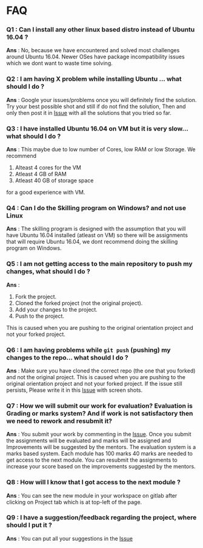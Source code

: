 # FAQ

### Q1 : Can I install any other linux based distro instead of Ubuntu 16.04 ?
**Ans** : No, because we have encountered and solved most challenges around Ubuntu 16.04. 
Newer OSes have package incompatibility issues which we dont want to waste time solving.


### Q2 : I am having X problem while installing Ubuntu ... what should I do ?
**Ans** : Google your issues/problems once you will definitely find the solution. 
Try your best possible shot and still if do not find the solution, 
Then and only then post it in [Issue](https://gitlab.iotiot.in/newbies/orientation/issues/1) 
with all the solutions that you tried so far.


### Q3 : I have installed Ubuntu 16.04 on VM but it is very slow... what should I do ?
**Ans** : This maybe due to low number of Cores, low RAM or low Storage. We recommend
1. Alteast 4 cores for the VM
2. Atleast 4 GB of RAM
3. Atleast 40 GB of storage space

for a good experience with VM.

### Q4 : Can I do the Skilling program on Windows? and not use Linux
**Ans** : The skilling program is designed with the assumption that you will have 
Ubuntu 16.04 installed (atleast on VM) so there will be assignments that will require Ubuntu 16.04, 
we dont recommend doing the skilling program on Windows.

### Q5 : I am not getting access to the main repository to push my changes, what should I do ?
**Ans** : 
1. Fork the project. 
2. Cloned the forked project (not the original project).
3. Add your changes to the project.
4. Push to the project.

This is caused when you are pushing to the original orientation project and not your forked project.

### Q6 : I am having problems while `git push` (pushing) my changes to the repo... what should I do ?
**Ans** :  Make sure you have cloned the correct repo (the one that you forked) and not the original project. 
This is caused when you are pushing to the original orientation project and not your forked project. 
If the issue still persists, Please write it in this [Issue](https://gitlab.iotiot.in/newbies/orientation/issues/1) with screen shots.

### Q7 : How we will submit our work for evaluation? Evaluation is Grading or marks system? And if work is not satisfactory then we need to rework and resubmit it?
**Ans** : You submit your work by commenting in the [Issue](https://gitlab.iotiot.in/newbies/orientation/issues/13). 
Once you submit the assignments will be evaluated and marks will be assigned and Improvements will be suggested by the mentors. 
The evaluation system is a marks based system. Each module has 100 marks 40 marks are needed to get access to the next module. 
You can resubmit the assignments to increase your score based on the improvements suggested by the mentors.

### Q8 : How will I know that I got access to the next module ?
**Ans** : You can see the new module in your workspace on gitlab after clicking on Project tab which is at top-left of the page.

### Q9 : I have a suggestion/feedback regarding the project, where should I put it ?
**Ans** : You can put all your suggestions in the [Issue](https://gitlab.iotiot.in/newbies/orientation/issues/2)
